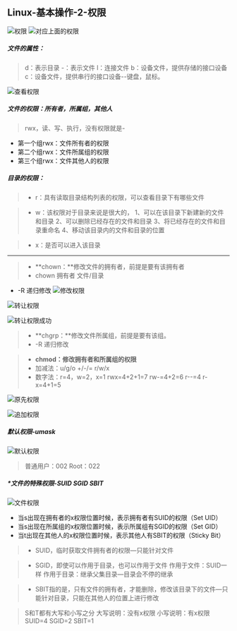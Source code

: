 ## Linux-基本操作-2-权限
![权限](https://upload-images.jianshu.io/upload_images/7563229-77bde0a1577d78cc.png?imageMogr2/auto-orient/strip%7CimageView2/2/w/1240)
![对应上面的权限](https://upload-images.jianshu.io/upload_images/7563229-db9d2c95fa66755a.png?imageMogr2/auto-orient/strip%7CimageView2/2/w/1240)
##### 文件的属性：
> d：表示目录
-：表示文件
l：连接文件
b：设备文件，提供存储的接口设备
c：设备文件，提供串行的接口设备--键盘，鼠标。

![查看权限](https://upload-images.jianshu.io/upload_images/7563229-d4af240a28af7124.png?imageMogr2/auto-orient/strip%7CimageView2/2/w/1240)

##### 文件的权限：所有者，所属组，其他人
> rwx，读、写、执行，没有权限就是-

- 第一个组rwx：文件所有者的权限
- 第二个组rwx：文件所属组的权限
- 第三个组rwx：文件其他人的权限

##### 目录的权限：
> - r：具有读取目录结构列表的权限，可以查看目录下有哪些文件

> - w：该权限对于目录来说是很大的，
	1、可以在该目录下新建新的文件和目录
	2、可以删除已经存在的文件和目录
	3、将已经存在的文件和目录重命名
	4、移动该目录内的文件和目录的位置

>-  x：是否可以进入该目录
***

> - **chown：**修改文件的拥有者，前提是要有该拥有者
> - chown 拥有者 文件/目录
- -R 递归修改
![修改权限](https://upload-images.jianshu.io/upload_images/7563229-f8e90752d7883060.png?imageMogr2/auto-orient/strip%7CimageView2/2/w/1240)

![转让权限](https://upload-images.jianshu.io/upload_images/7563229-b99c81ce3eeb0387.png?imageMogr2/auto-orient/strip%7CimageView2/2/w/1240)

![转让权限成功](https://upload-images.jianshu.io/upload_images/7563229-0100dbb299a5d998.png?imageMogr2/auto-orient/strip%7CimageView2/2/w/1240)

> - **chgrp：**修改文件所属组，前提是要有该组。
>-  -R 递归修改

> - **chmod：修改拥有者和所属组的权限**
>- 加减法：u/g/o   +/-/=   r/w/x
>- 数字法：r=4，w=2，x=1
  rwx=4+2+1=7
  rw-=4+2=6
  r--=4
  r-x=4+1=5

![原先权限](https://upload-images.jianshu.io/upload_images/7563229-bfad515d68414ccf.png?imageMogr2/auto-orient/strip%7CimageView2/2/w/1240)

![追加权限](https://upload-images.jianshu.io/upload_images/7563229-f76ca46c5d01139c.png?imageMogr2/auto-orient/strip%7CimageView2/2/w/1240)
##### 默认权限-umask
![默认权限](https://upload-images.jianshu.io/upload_images/7563229-095232be32009071.png?imageMogr2/auto-orient/strip%7CimageView2/2/w/1240)

> 普通用户：002
> Root：022
##### *文件的特殊权限-SUID SGID SBIT
![文件权限](https://upload-images.jianshu.io/upload_images/7563229-a8e7e5947506a258.png?imageMogr2/auto-orient/strip%7CimageView2/2/w/1240)

- 当s出现在拥有者的x权限位置时候，表示拥有者有SUID的权限（Set UID）
- 当s出现在所属组的x权限位置时候，表示所属组有SGID的权限（Set GID）
- 当t出现在其他人的x权限位置时候，表示其他人有SBIT的权限（Sticky Bit）
> - SUID，临时获取文件拥有者的权限—只能针对文件

> - SGID，即使可以作用于目录，也可以作用于文件
              作用于文件：SUID一样
              作用于目录：继承父集目录—目录会不停的继承

> - SBIT指的是，只有文件的拥有者，才能删除，修改该目录下的文件—只能针对目录，只能在其他人的位置上进行修改

> S和T都有大写和小写之分
大写说明：没有x权限
小写说明：有x权限
SUID=4 SGID=2 SBIT=1


